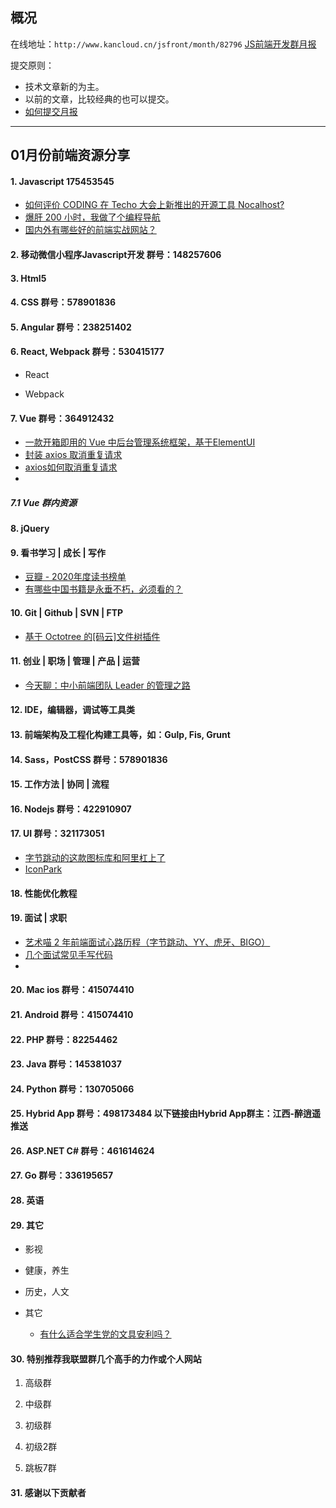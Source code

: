 ## 概况

在线地址：`http://www.kancloud.cn/jsfront/month/82796` [JS前端开发群月报](http://www.kancloud.cn/jsfront/month/82796)


提交原则：

- 技术文章新的为主。
- 以前的文章，比较经典的也可以提交。
- [如何提交月报](http://www.kancloud.cn/jsfront/month/227309)

---


## 01月份前端资源分享
#### 1. Javascript 175453545
- [如何评价 CODING 在 Techo 大会上新推出的开源工具 Nocalhost?](https://www.zhihu.com/question/436014358)
- [爆肝 200 小时，我做了个编程导航](https://juejin.cn/post/6920794653310599175)
- [国内外有哪些好的前端实战网站？](https://www.zhihu.com/question/21034316)


#### 2. 移动微信小程序Javascript开发 群号：148257606


#### 3. Html5


#### 4. CSS  群号：578901836

#### 5. Angular 群号：238251402

#### 6. React, Webpack 群号：530415177
- React
    

- Webpack


#### 7. Vue 群号：364912432
- [一款开箱即用的 Vue 中后台管理系统框架，基于ElementUI](https://gitee.com/hooray/fantastic-admin/)
- [封装 axios 取消重复请求](https://mp.weixin.qq.com/s/SoXK0f1Fu3ze8QUw8mbJoA)
- [axios如何取消重复请求](https://segmentfault.com/a/1190000021290514)
- []()

##### 7.1 Vue 群内资源


#### 8. jQuery

#### 9. 看书学习 | 成长 | 写作
- [豆瓣 - 2020年度读书榜单](https://book.douban.com/annual/2020)
- [有哪些中国书籍是永垂不朽，必须看的？](https://www.zhihu.com/question/431135878)

#### 10. Git | Github | SVN | FTP
- [基于 Octotree 的[码云]文件树插件](https://blog.csdn.net/ganquanzhong/article/details/102739463)

#### 11. 创业 | 职场 | 管理 | 产品 | 运营
- [今天聊：中小前端团队 Leader 的管理之路](https://juejin.cn/post/6919379370667114504)

#### 12. IDE，编辑器，调试等工具类

#### 13. 前端架构及工程化构建工具等，如：Gulp, Fis, Grunt

#### 14. Sass，PostCSS  群号：578901836

#### 15. 工作方法 | 协同 | 流程

#### 16. Nodejs 群号：422910907

#### 17. UI 群号：321173051
- [字节跳动的这款图标库和阿里杠上了](https://zhuanlan.zhihu.com/p/345070875)
- [IconPark](https://iconpark.bytedance.com/)

#### 18. 性能优化教程

#### 19. 面试 | 求职
- [艺术喵 2 年前端面试心路历程（字节跳动、YY、虎牙、BIGO）](https://juejin.cn/post/6844904113302568973)
- [几个面试常见手写代码](https://juejin.cn/post/6917811484898623495)
- []()

#### 20. Mac ios 群号：415074410

#### 21. Android 群号：415074410

#### 22. PHP 群号：82254462

#### 23. Java 群号：145381037

#### 24. Python 群号：130705066

#### 25. Hybrid App 群号：498173484 以下链接由Hybrid App群主：江西-醉逍遥推送

#### 26. ASP.NET C# 群号：461614624

#### 27. Go 群号：336195657

#### 28. 英语

#### 29. 其它

- 影视


- 健康，养生


- 历史，人文


- 其它

    - [有什么适合学生党的文具安利吗？](https://www.zhihu.com/question/368136906)  


#### 30. 特别推荐我联盟群几个高手的力作或个人网站

1. 高级群



2. 中级群


3. 初级群

4. 初级2群


5. 跳板7群


#### 31. 感谢以下贡献者


